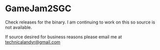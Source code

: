# GameJam2SGC
Check releases for the binary. I am continuing to work on this so source is not available.

If source desired for business reasons please email me at technicalandyr@gmail.com
